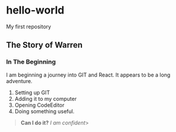 # hello-world
My first repository
## The Story of Warren
### In The Beginning
I am beginning a journey into GIT and React. It appears to be a long adventure.
1. Setting up GIT
2. Adding it to my computer
3. Opening CodeEditor
4. Doing something useful.
>**Can I do it?**
*I am confident*>

